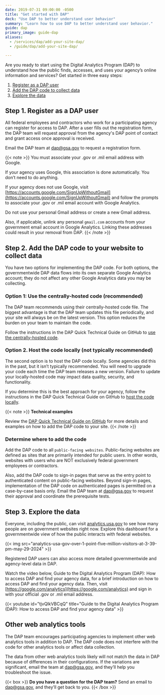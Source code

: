 ```yaml
---
date: 2019-07-31 09:00:00 -0500
title: "Get started with DAP"
deck: "Use DAP to better understand user behavior"
summary: "Learn how to use DAP to better understand user behavior."
guide: dap
primary_image: guide-dap
aliases:
  - /services/dap/add-your-site-dap/
  - /guide/dap/add-your-site-dap/

---
```


Are you ready to start using the Digital Analytics Program (DAP) to understand how the public finds, accesses, and uses your agency’s online information and services? Get started in three easy steps:

1. [Register as a DAP user](#step-1-register-as-a-dap-user)
2. [Add the DAP code to collect data](#step-2-add-the-dap-code-to-your-website-to-collect-data)
3. [Explore the data](#step-3-explore-the-data)

## Step 1. Register as a DAP user

All federal employees and contractors who work for a participating agency can register for access to DAP. After a user fills out the registration form, the DAP team will request approval from the agency's DAP point of contact and grant access once approval is received.

Email the DAP team at [dap@gsa.gov](mailto:dap@gsa.gov) to request a registration form.

{{< note >}} 
You must associate your .gov or .mil email address with Google. 

If your agency uses Google, this association is done automatically. You don’t need to do anything.

If your agency does not use Google, visit [https://accounts.google.com/SignUpWithoutGmail](https://accounts.google.com/SignUpWithoutGmail) and follow the prompts to associate your .gov or .mil email account with Google Analytics.

Do not use your personal Gmail address or create a new Gmail address. 

Also, if applicable, unlink any personal `gmail.com` accounts from your government email account in Google Analytics. Linking these addresses could result in your removal from DAP.
{{< /note >}}

## Step 2. Add the DAP code to your website to collect data

You have two options for implementing the DAP code. For both options, the governmentwide DAP data flows into its own separate Google Analytics account; they do not affect any other Google Analytics data you may be collecting.

### Option 1: Use the centrally-hosted code (recommended)

The DAP team recommends using their centrally-hosted code file. The biggest advantage is that the DAP team updates this file periodically, and your site will always be on the latest version. This option reduces the burden on your team to maintain the code.

Follow the instructions in the DAP Quick Technical Guide on GitHub to [use the centrally-hosted code](https://github.com/digital-analytics-program/gov-wide-code/wiki/DAP-Quick-Technical-Guide#dap-centrally-hosted-url-implementation-instructions).

### Option 2. Host the code locally (not typically recommended)

The second option is to host the DAP code locally. Some agencies did this in the past, but it isn’t typically recommended. You will need to upgrade your code each time the DAP team releases a new version. Failure to update your locally-hosted code may impact data quality, security, and functionality.

If you determine this is the best approach for your agency, follow the instructions in the DAP Quick Technical Guide on GitHub to [host the code locally](https://github.com/digital-analytics-program/gov-wide-code/wiki/DAP-Quick-Technical-Guide#local-host-implementation-instructions).

{{< note >}}
**Technical examples**

Review the [DAP Quick Technical Guide on GitHub](https://github.com/digital-analytics-program/gov-wide-code/wiki/DAP-Quick-Technical-Guide) for more details and examples on how to add the DAP code to your site.
{{< /note >}}

### Determine where to add the code

Add the DAP code to all `public-facing websites`. Public-facing websites are defined as sites that are primarily intended for public users. In other words, websites with users who are NOT exclusively federal government employees or contractors.

Also, add the DAP code to sign-in pages that serve as the entry point to authenticated content on public-facing websites. Beyond sign-in pages, implementation of the DAP code on authenticated pages is permitted on a case-by-case basis only. Email the DAP team at [dap@gsa.gov](mailto:dap@gsa.gov) to request their approval and coordinate the prerequisite tests.

## Step 3. Explore the data

Everyone, including the public, can visit [analytics.usa.gov](https://analytics.usa.gov/) to see how many people are on government websites right now. Explore this dashboard for a governmentwide view of how the public interacts with federal websites.

{{< img src="analytics-usa-gov-over-1-point-five-million-visitors-at-3-39-pm-may-29-2024" >}}

Registered DAP users can also access more detailed governmentwide and agency-level data in DAP. 

Watch the video below, Guide to the Digital Analytics Program (DAP): How to access DAP and find your agency data, for a brief introduction on how to access DAP and find your agency data. Then, visit [https://google.com/analytics](https://google.com/analytics) and sign in with your official .gov or .mil email address.

{{< youtube id="tjvQlkVBCqQ" title="Guide to the Digital Analytics Program (DAP): How to access DAP and find your agency data" >}}

<!-- [View the slides (Google Slides presentation, 3.8 MB, 22 pages)](https://docs.google.com/presentation/d/1Ao6r3LXjpzMJUkQX2qdB4h_ADK_fYYqAn23TrogmGBU/edit) -->

## Other web analytics tools 

The DAP team encourages participating agencies to implement other web analytics tools in addition to DAP. The DAP code does not interfere with the code for other analytics tools or affect data collection.

The data from other web analytics tools likely will not match the data in DAP because of differences in their configurations. If the variations are significant, email the team at [dap@gsa.gov](mailto:dap@gsa.gov), and they’ll help you troubleshoot the issue.

{{< box >}}
**Do you have a question for the DAP team?** Send an email to [dap@gsa.gov](mailto:dap@gsa.gov), and they’ll get back to you.
{{< /box >}}
